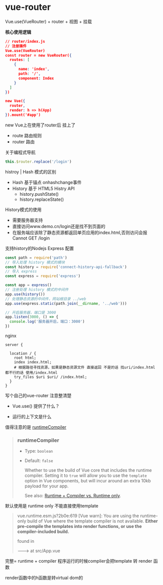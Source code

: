 # vue-router

 Vue.use(VueRouter) + router + 视图 + 挂载



**核心使用逻辑**

```json
// router/index.js
// 注册插件
Vue.use(VueRouter)
const router = new VueRouter({
  routes: [
    {
      name: 'index',
      path: '/',
      component: Index
    }
  ]
})

new Vue({
  router,
  render: h => h(App)
}).mount('#app')
```



new Vue上在使用了router后 挂上了

- route 路由规则
- router 路由



关于编程式导航

```js
this.$router.replace('/login')
```



histroy | Hash 模式的区别

- Hash 基于锚点 onhashchange事件	
- History 基于 HTML5 Histry API
  - history.pushState()
  - history.replaceState()



History模式的使用

- 需要服务器支持
- 直接访问www.demo.cn/login还是找不到页面的
- 在服务端应该除了静态资源都返回单页应用的index.html,否则访问会报Cannot GET /login



支持history的Nodejs Express 配置

```js
const path = require('path')
// 导入处理 history 模式的模块
const history = require('connect-history-api-fallback')
// 导入 express
const express = require('express')

const app = express()
// 注册处理 history 模式的中间件
app.use(history())
// 处理静态资源的中间件，网站根目录 ../web
app.use(express.static(path.join(__dirname, '../web')))

// 开启服务器，端口是 3000
app.listen(3000, () => {
  console.log('服务器开启，端口：3000')
})
```



nginx

```nginx
server {
  
  location / {
    root html;
    index index.html;
    # 根据路径寻找资源，如果是静态资源文件 直接返回 不是的话 找uri/index.html 都不行的话 使用/index.html
    try_files $uri $uri/ /index.html;
  }
}
```



写个自己的vue-router 注意整清楚

- Vue.use() 提供了什么？

- 运行的上下文是什么



值得注意的是 [runtimeCompiler](https://cli.vuejs.org/config/#runtimecompiler) 

> ### runtimeCompiler
>
> - Type: `boolean`
>
> - Default: `false`
>
>   Whether to use the build of Vue core that includes the runtime compiler. Setting it to `true` will allow you to use the `template` option in Vue components, but will incur around an extra 10kb payload for your app.
>
>   See also: [Runtime + Compiler vs. Runtime only](https://vuejs.org/v2/guide/installation.html#Runtime-Compiler-vs-Runtime-only).

默认使用是 runtime only  不能直接使用template 



> vue.runtime.esm.js?2b0e:619 [Vue warn]: You are using the runtime-only build of Vue where the template compiler is not available. **Either pre-compile the templates into render functions, or use the compiler-included build.**
>
> found in
>
> ---> <RouterLink>
>        <App> at src/App.vue
>          <Root>





完整= runtime + compiler 程序运行的时候complier会把template 转 render 函数



render函数中的h函数是转virtual dom的